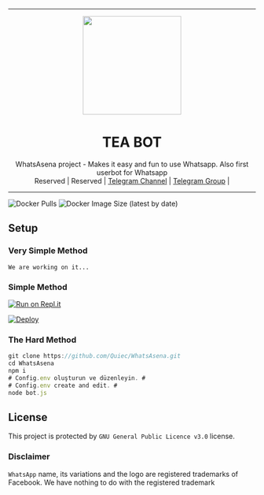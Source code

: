 ----

<div align="center">
  <img src="https://i.ibb.co/yWT2rkR/Whats-App-Image-2021-11-14-at-15-00-05.png" width="200" height="200">
  <h1>TEA BOT</h1>
</div>
<p align="center">
    WhatsAsena project - Makes it easy and fun to use Whatsapp. Also first userbot for Whatsapp
    <br>
        Reserved |
        Reserved |
        <a href="https://t.me/">Telegram Channel</a> |
        <a href="https://t.me/">Telegram Group</a> |
    <br>
</p>

----
![Docker Pulls](https://img.shields.io/docker/pulls/fusuf/whatsasena?style=flat-square) ![Docker Image Size (latest by date)](https://img.shields.io/docker/image-size/fusuf/whatsasena?style=flat-square)

## Setup
### Very Simple Method
`We are working on it...`

### Simple Method
[![Run on Repl.it](https://repl.it/badge/github/Quiec/whatsasena)](https://replit.com/@SaviruKashmira/TEA-BOT-QR)

[![Deploy](https://www.herokucdn.com/deploy/button.svg)](https://heroku.com/deploy?template=https://github.com/TECHVISIONLK/TEABOT)

### The Hard Method
```js
git clone https://github.com/Quiec/WhatsAsena.git
cd WhatsAsena
npm i
# Config.env oluşturun ve düzenleyin. #
# Config.env create and edit. #
node bot.js
```

## License
This project is protected by `GNU General Public Licence v3.0` license.

### Disclaimer
`WhatsApp` name, its variations and the logo are registered trademarks of Facebook. We have nothing to do with the registered trademark
